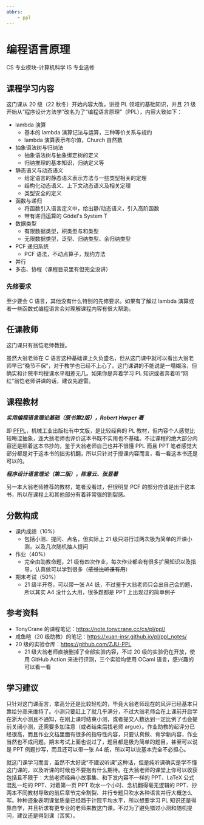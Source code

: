 ```yaml
---
abbrs:
    - ppl
---
```


# 编程语言原理
<div class="badges">
<span class="badge cs-badge">CS 专业模块-计算机科学</span>
<span class="badge is-badge">IS 专业选修</span>
</div>

## 课程学习内容

这门课从 20 级（22 秋冬）开始内容大改，讲授 PL 领域的基础知识，并且 21 级开始从“程序设计方法学”改名为了“编程语言原理”（PPL），内容大致如下：

- lambda 演算
    - 基本的 lambda 演算记法与运算，三种等价关系与规约
    - lambda 演算表示布尔值，Church 自然数
- 抽象语法树与归纳法
    - 抽象语法树与抽象绑定树的定义
    - 归纳推理的基本知识，归纳定义等
- 静态语义与动态语义
    - 给定语言的静态语义表示方法与一些类型相关的定理
    - 结构化动态语义、上下文动态语义及相关定理
    - 类型安全的定义
- 函数与递归
    - 将函数引入语言定义中，给出静/动态语义，引入高阶函数
    - 带有递归运算的 Gödel's System T
- 数据类型
    - 有限数据类型，积类型与和类型
    - 无限数据类型，泛型、归纳类型、余归纳类型
- PCF 递归系统
    - PCF 语法，不动点算子，规约方法
- 并行
- 多态、协程（课程目录里有但完全没讲）

### 先修要求

至少要会 C 语言，其他没有什么特别的先修要求。如果有了解过 lambda 演算或者一些函数式编程语言会对理解课程内容有很大帮助。

## 任课教师

这门课只有翁恺老师教授。

虽然大翁老师在 C 语言这种基础课上久负盛名，但从这门课中就可以看出大翁老师早已“晚节不保”，对于教学也已经不上心了。这门课讲的不能说是一塌糊涂，但确实和计院平均授课水平相差无几。如果你是奔着学习 PL 知识或者奔着听“网红”翁恺老师讲课的话，建议先避雷。

## 课程教材

***实用编程语言理论基础（原书第2版），Robert Harper 著***

即 [PFPL](https://www.cs.cmu.edu/~rwh/pfpl/)，机械工业出版社有中文版，是比较经典的 PL 教材，但内容个人感觉比较晦涩抽象，连大翁老师也评价这本书既不实用也不基础。不过课程的绝大部分内容还是照着这本书抄的，鉴于大翁老师自己也并不很懂 PPL 而且 PPT 笔者感觉大部分都是对于这本书的拙劣机翻，所以只针对于授课内容而言，看一看这本书还是可以的。

***程序设计语言理论（第二版），陈意云、张昱著***

另一本大翁老师推荐的教材，笔者没看过，但很明显 PCF 的部分应该是出于这本书，所以在课程上和其他部分有着非常强的割裂感。

## 分数构成

- 课内成绩（10%）
    - 包括小测、提问、点名，但实际上 21 级只进行过两次极为简单的开课小测，以及几次随机抽人提问
- 作业（40%）
    - 完全由助教命题，21 级有四次作业，每次作业都会有很多扩展知识以及指导，认真做可以学到很多（~~感觉比听课有用~~）
- 期末考试（50%）
    - 21 级半开卷，可以带一张 A4 纸，不过鉴于大翁老师只会出自己会的题，所以其实 A4 没什么大用，很多题都是 PPT 上出现过的简单例子

## 参考资料

- TonyCrane 的课程笔记：https://note.tonycrane.cc/cs/pl/ppl/
- 咸鱼暄（20 级助教）的笔记：https://xuan-insr.github.io/pl/ppl_notes/
- 20 级的实验仓库：https://github.com/ZJU-PPL
    - 21 级大翁老师直接删掉了全部实验内容，不过 20 级的实验仍在开放，使用 GitHub Action 来进行评测，三个实验均使用 OCaml 语言，感兴趣的可以看一看

## 学习建议

只针对这门课而言，拿高分还是比较轻松的，毕竟大翁老师现在的风评已经基本只靠给分高来维持了。小测只要赶上了就几乎满分，不过大翁老师会在上课前开启学在浙大小测且不通知，在刚上课时结束小测，或者提交人数达到一定比例了也会提前关闭小测，还需要多加注意（或者结束后找老师 argue）。作业助教的起评分已经很高，而且作业文档里面有很多的指导性内容，只要认真做、肯学新内容，作业当然也不成问题。期末考试上面也说过了，题目都是极为简单的题目，甚至可以说是 PPT 例题抄写，而且还可以带一张 A4 纸，所以可以说基本完全不必担心。

就这门课学习而言，虽然不太好说“不建议听课”这种话，但是纯听课确实是学不懂这门课的，以及听课的时候也不要抱有什么期待。在大翁老师的课堂上你可以收获包括且不限于：大翁老师经典小故事集、和下发内容不一样的 PPT、LaTeX 公式混乱一坨的 PPT、对着第一页 PPT 吹水一个小时、念机翻得毫无逻辑的 PPT、抄两本不同教材导致的前后章节完全割裂、并行专题只吹水各种语言并行大概怎么写。种种迹象表明课堂质量已经趋于计院平均水平，所以想要学习 PL 知识还是得靠自学，并且祈求有更专业的老师来教这门课。不过为了避免错过小测和随机提问，建议还是得到课（苦笑）。
